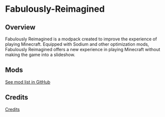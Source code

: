 # Fabulously-Reimagined
## Overview
Fabulously Reimagined is a modpack created to improve the experience of playing Minecraft. Equipped with Sodium and other optimization mods, Fabulously Reimagined offers a new experience in playing Minecraft without making the game into a slideshow.
## Mods
[See mod list in GitHub](https://modrinth.com/)

## Credits
[Credits](https://modrinth.com/)
